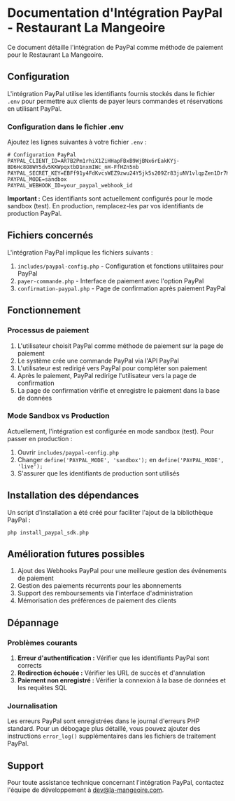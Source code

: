 # Documentation d'Intégration PayPal - Restaurant La Mangeoire

Ce document détaille l'intégration de PayPal comme méthode de paiement pour le Restaurant La Mangeoire.

## Configuration

L'intégration PayPal utilise les identifiants fournis stockés dans le fichier `.env` pour permettre aux clients de payer leurs commandes et réservations en utilisant PayPal.

### Configuration dans le fichier .env

Ajoutez les lignes suivantes à votre fichier `.env` :

```
# Configuration PayPal
PAYPAL_CLIENT_ID=AR7B2Pm1rhiX1ZiHHapFBxB9WjBNx6rEakKYj-BD6Hc8O8WY5dv5KKWpqxtbD1nxmIWc_nH-FfHZn5nb
PAYPAL_SECRET_KEY=EBFf91y4FdKvcsWEZ9zwu24Y5jk5s209Zr83juNV1vlqpZen1Dr7KTTFPvcXGkueTTC8WSrrOekJOrKP
PAYPAL_MODE=sandbox
PAYPAL_WEBHOOK_ID=your_paypal_webhook_id
```

**Important :** Ces identifiants sont actuellement configurés pour le mode sandbox (test). En production, remplacez-les par vos identifiants de production PayPal.

## Fichiers concernés

L'intégration PayPal implique les fichiers suivants :

1. `includes/paypal-config.php` - Configuration et fonctions utilitaires pour PayPal
2. `payer-commande.php` - Interface de paiement avec l'option PayPal
3. `confirmation-paypal.php` - Page de confirmation après paiement PayPal

## Fonctionnement

### Processus de paiement

1. L'utilisateur choisit PayPal comme méthode de paiement sur la page de paiement
2. Le système crée une commande PayPal via l'API PayPal
3. L'utilisateur est redirigé vers PayPal pour compléter son paiement
4. Après le paiement, PayPal redirige l'utilisateur vers la page de confirmation
5. La page de confirmation vérifie et enregistre le paiement dans la base de données

### Mode Sandbox vs Production

Actuellement, l'intégration est configurée en mode sandbox (test). Pour passer en production :

1. Ouvrir `includes/paypal-config.php`
2. Changer `define('PAYPAL_MODE', 'sandbox');` en `define('PAYPAL_MODE', 'live');`
3. S'assurer que les identifiants de production sont utilisés

## Installation des dépendances

Un script d'installation a été créé pour faciliter l'ajout de la bibliothèque PayPal :

```
php install_paypal_sdk.php
```

## Amélioration futures possibles

1. Ajout des Webhooks PayPal pour une meilleure gestion des événements de paiement
2. Gestion des paiements récurrents pour les abonnements
3. Support des remboursements via l'interface d'administration
4. Mémorisation des préférences de paiement des clients

## Dépannage

### Problèmes courants

1. **Erreur d'authentification :** Vérifier que les identifiants PayPal sont corrects
2. **Redirection échouée :** Vérifier les URL de succès et d'annulation
3. **Paiement non enregistré :** Vérifier la connexion à la base de données et les requêtes SQL

### Journalisation

Les erreurs PayPal sont enregistrées dans le journal d'erreurs PHP standard. Pour un débogage plus détaillé, vous pouvez ajouter des instructions `error_log()` supplémentaires dans les fichiers de traitement PayPal.

## Support

Pour toute assistance technique concernant l'intégration PayPal, contactez l'équipe de développement à dev@la-mangeoire.com.
